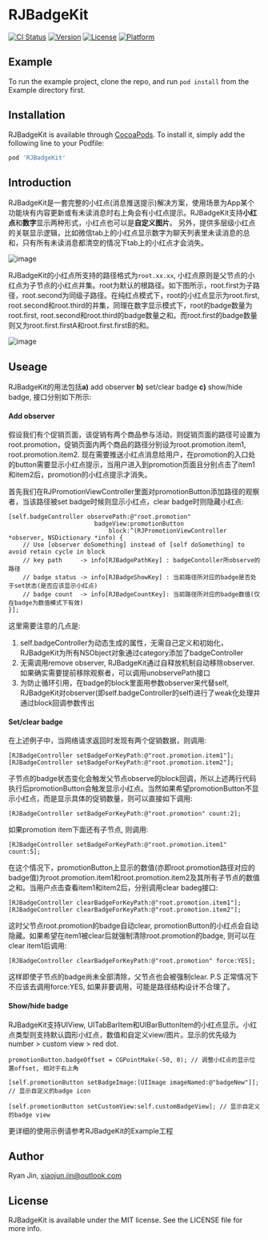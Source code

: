 # RJBadgeKit

[![CI Status](http://img.shields.io/travis/RylanJIN/RJBadgeKit.svg?style=flat)](https://travis-ci.org/RylanJIN/RJBadgeKit)
[![Version](https://img.shields.io/cocoapods/v/RJBadgeKit.svg?style=flat)](http://cocoapods.org/pods/RJBadgeKit)
[![License](https://img.shields.io/cocoapods/l/RJBadgeKit.svg?style=flat)](http://cocoapods.org/pods/RJBadgeKit)
[![Platform](https://img.shields.io/cocoapods/p/RJBadgeKit.svg?style=flat)](http://cocoapods.org/pods/RJBadgeKit)

## Example

To run the example project, clone the repo, and run `pod install` from the Example directory first.

## Installation

RJBadgeKit is available through [CocoaPods](http://cocoapods.org). To install
it, simply add the following line to your Podfile:

```ruby
pod 'RJBadgeKit'
```

## Introduction

RJBadgeKit是一套完整的小红点(消息推送提示)解决方案，使用场景为App某个功能块有内容更新或有未读消息时右上角会有小红点提示。RJBadgeKit支持**小红点**和**数字**显示两种形式，小红点也可以是**自定义图片**。 另外，提供多层级小红点的关联显示逻辑，比如微信tab上的小红点显示数字为聊天列表里未读消息的总和，只有所有未读消息都清空的情况下tab上的小红点才会消失。

![image](https://github.com/RylanJIN/RJBadgeKit/blob/master/Example/demo.gif)

RJBadgeKit的小红点所支持的路径格式为`root.xx.xx`, 小红点原则是父节点的小红点为子节点的小红点并集。root为默认的根路径。如下图所示，root.first为子路径，root.second为同级子路径。在纯红点模式下，root的小红点显示为root.first, root.second和root.third的并集，同理在数字显示模式下，root的badge数量为root.first, root.second和root.third的badge数量之和。而root.first的badge数量则又为root.first.firstA和root.first.firstB的和。

![image](https://github.com/RylanJIN/RJBadgeKit/blob/master/Example/path.png)

## Useage

RJBadgeKit的用法包括**a)** add observer **b)** set/clear badge **c)** show/hide badge, 接口分别如下所示:

#### Add observer

假设我们有个促销页面，该促销有两个商品参与活动，则促销页面的路径可设置为root.promotion，促销页面内两个商品的路径分别设为root.promotion.item1, root.promotion.item2. 现在需要推送小红点消息给用户，在promotion的入口处的button需要显示小红点提示，当用户进入到promotion页面且分别点击了item1和item2后，promotion的小红点提示才消失。

首先我们在RJPromotionViewController里面对promotionButton添加路径的观察者，当该路径被set badge时候则显示小红点，clear badge时则隐藏小红点:

```
[self.badgeController observePath:@"root.promotion" 
                        badgeView:promotionButton 
                            block:^(RJPromotionViewController *observer, NSDictionary *info) {
    // Use [observer doSomething] instead of [self doSomething] to avoid retain cycle in block
    // key path     -> info[RJBadgePathKey] : badgeContoller所observe的路径
    // badge status -> info[RJBadgeShowKey] : 当前路径所对应的badge是否处于set状态(是否应该显示小红点)
    // badge count  -> info[RJBadgeCountKey]: 当前路径所对应的badge数值(仅在badge为数值模式下有效)
}];
```

这里需要注意的几点是:

1. self.badgeController为动态生成的属性，无需自己定义和初始化，RJBadgeKit为所有NSObject对象通过category添加了badgeController
2. 无需调用remove observer, RJBadgeKit通过自释放机制自动移除observer. 如果确实需要提前移除观察者，可以调用unobservePath接口
3. 为防止循环引用，在badge的block里面用参数observer来代替self, RJBadgeKit对observer(即self.badgeController的self)进行了weak化处理并通过block回调参数传出

#### Set/clear badge

在上述例子中，当网络请求返回时发现有两个促销数据，则调用:

```
[RJBadgeController setBadgeForKeyPath:@"root.promotion.item1"];
[RJBadgeController setBadgeForKeyPath:@"root.promotion.item2"];
```

子节点的badge状态变化会触发父节点observe的block回调，所以上述两行代码执行后promotionButton会触发显示小红点。当然如果希望promotionButton不显示小红点，而是显示具体的促销数量，则可以直接如下调用:

```
[RJBadgeController setBadgeForKeyPath:@"root.promotion" count:2];
```

如果promotion item下面还有子节点, 则调用:

```
[RJBadgeController setBadgeForKeyPath:@"root.promotion.item1" count:5];
```

在这个情况下，promotionButton上显示的数值(亦即root.promotion路径对应的badge值)为root.promotion.item1和root.promotion.item2及其所有子节点的数值之和。当用户点击查看item1和item2后，分别调用clear badeg接口:

```
[RJBadgeController clearBadgeForKeyPath:@"root.promotion.item1"];
[RJBadgeController clearBadgeForKeyPath:@"root.promotion.item2"];
```

这时父节点root.promotion的badge自动clear, promotionButton的小红点会自动隐藏。如果希望在item1被clear后就强制清除root.promotion的badge, 则可以在clear item1后调用:

```
[RJBadgeController clearBadgeForKeyPath:@"root.promotion" force:YES];
```

这样即使子节点的badge尚未全部清除，父节点也会被强制clear. P.S 正常情况下不应该去调用force:YES, 如果非要调用，可能是路径结构设计不合理了。

#### Show/hide badge

RJBadgeKit支持UIView, UITabBarItem和UIBarButtonItem的小红点显示。小红点类型则支持默认圆形小红点，数值和自定义view/图片。显示的优先级为number > custom view > red dot.

```
promotionButton.badgeOffset = CGPointMake(-50, 0); // 调整小红点的显示位置offset, 相对于右上角

[self.promotionButton setBadgeImage:[UIImage imageNamed:@"badgeNew"]]; // 显示自定义的badge icon

[self.promotionButton setCustomView:self.customBadgeView]; // 显示自定义的badge view
```

更详细的使用示例请参考RJBadgeKit的Example工程

## Author

Ryan Jin, xiaojun.jin@outlook.com

## License

RJBadgeKit is available under the MIT license. See the LICENSE file for more info.
